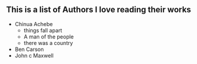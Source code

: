 ## This is a list of Authors I love reading their works

- Chinua Achebe 
  * things fall apart 
  * A man of the people 
  * there was a country 
- Ben Carson
- John c Maxwell 
